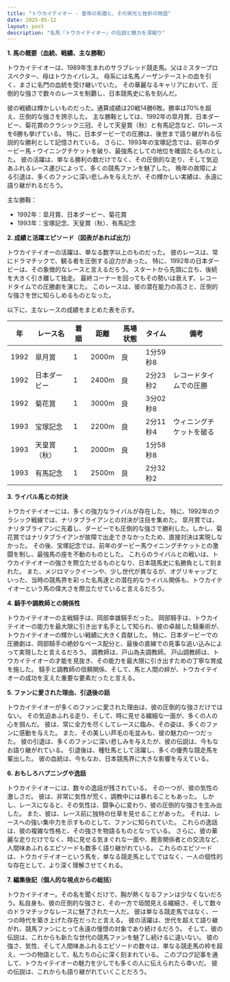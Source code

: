 ```yaml
---
title: "トウカイテイオー - 皇帝の系譜と、その栄光と挫折の物語"
date: 2025-05-12
layout: post
description: "名馬『トウカイテイオー』の伝説と魅力を深堀り"
---
```


**1. 馬の概要（血統、戦績、主な勝鞍）**

トウカイテイオーは、1989年生まれのサラブレッド競走馬。父はミスタープロスペクター、母はトウカイパレス。  母系には名馬ノーザンテーストの血を引く、まさに名門の血統を受け継いでいた。  その華麗なるキャリアにおいて、圧倒的な強さで数々のレースを制覇し、日本競馬史に名を刻んだ。

彼の戦績は輝かしいものだった。通算成績は20戦14勝6敗。勝率は70%を超え、圧倒的な強さを誇示した。  主な勝鞍としては、1992年の皐月賞、日本ダービー、菊花賞のクラシック三冠、そして天皇賞（秋）と有馬記念など、G1レースを6勝も挙げている。  特に、日本ダービーでの圧勝は、後世まで語り継がれる伝説的な勝利として記憶されている。  さらに、1993年の宝塚記念では、前年のダービー馬・ウイニングチケットを破り、最強馬としての地位を確固たるものとした。  彼の活躍は、単なる勝利の数だけでなく、その圧倒的な走り、そして気迫あふれるレース運びによって、多くの競馬ファンを魅了した。  晩年の故障による引退は、多くのファンに深い悲しみを与えたが、その輝かしい実績は、永遠に語り継がれるだろう。

主な勝鞍：

* 1992年：皐月賞、日本ダービー、菊花賞
* 1993年：宝塚記念、天皇賞（秋）、有馬記念


**2. 成績と活躍エピソード（図表があれば出力）**

トウカイテイオーの活躍は、単なる数字以上のものだった。  彼のレースは、常にドラマチックで、観る者を圧倒する迫力があった。  特に、1992年の日本ダービーは、その象徴的なレースと言えるだろう。  スタートから先頭に立ち、後続を大きく引き離して独走。  最終コーナーを回ってもその勢いは衰えず、レコードタイムでの圧勝劇を演じた。  このレースは、彼の潜在能力の高さと、圧倒的な強さを世に知らしめるものとなった。

以下に、主なレースの成績をまとめた表を示す。

| 年 | レース名          | 着順 | 距離 | 馬場状態 | タイム           | 備考                               |
|---|-----------------|-----|------|---------|-----------------|------------------------------------|
| 1992 | 皐月賞            | 1   | 2000m| 良       | 1分59秒8         |  |
| 1992 | 日本ダービー        | 1   | 2400m| 良       | 2分23秒2         | レコードタイムでの圧勝             |
| 1992 | 菊花賞            | 1   | 3000m| 良       | 3分02秒8         |  |
| 1993 | 宝塚記念          | 1   | 2200m| 良       | 2分11秒4         | ウィニングチケットを破る          |
| 1993 | 天皇賞（秋）      | 1   | 2000m| 良       | 1分58秒8         |  |
| 1993 | 有馬記念          | 1   | 2500m| 良       | 2分32秒2         |  |


**3. ライバル馬との対決**

トウカイテイオーには、多くの強力なライバルが存在した。  特に、1992年のクラシック戦線では、ナリタブライアンとの対決が注目を集めた。  皐月賞では、ナリタブライアンに先着し、ダービーでも圧倒的な強さで勝利した。しかし、菊花賞ではナリタブライアンが故障で出走できなかったため、直接対決は実現しなかった。  その後、宝塚記念では、前年のダービー馬ウイニングチケットとの激闘を制し、最強馬の座を不動のものとした。  これらのライバルとの戦いは、トウカイテイオーの強さを際立たせるものとなり、日本競馬史に名勝負として刻まれた。  また、メジロマックイーンや、少し世代が異なるが、オグリキャップといった、当時の競馬界を彩った名馬達との潜在的なライバル関係も、トウカイテイオーという馬の偉大さを際立たせていると言えるだろう。


**4. 騎手や調教師との関係性**

トウカイテイオーの主戦騎手は、岡部幸雄騎手だった。  岡部騎手は、トウカイテイオーの能力を最大限に引き出す名手として知られ、彼の卓越した騎乗術が、トウカイテイオーの輝かしい戦績に大きく貢献した。  特に、日本ダービーでの圧勝劇は、岡部騎手の絶妙なペース配分と、最後の直線での見事な追い込みによって実現したと言えるだろう。  調教師は、戸山為夫調教師。  戸山調教師は、トウカイテイオーの才能を見抜き、その能力を最大限に引き出すための丁寧な育成を施した。  騎手と調教師の信頼関係、そして、馬と人間の絆が、トウカイテイオーの成功を支えた重要な要素だったと言える。


**5. ファンに愛された理由、引退後の話**

トウカイテイオーが多くのファンに愛された理由は、彼の圧倒的な強さだけではない。  その気迫あふれる走り、そして、時に見せる繊細な一面が、多くの人の心を掴んだ。  彼は、常に全力を尽くしてレースに臨み、その姿は、多くのファンに感動を与えた。  また、その美しい芦毛の毛並みも、彼の魅力の一つだった。  彼の引退は、多くのファンに深い悲しみを与えたが、彼の伝説は、今もなお語り継がれている。  引退後は、種牡馬として活躍し、多くの優秀な競走馬を輩出した。  彼の血統は、今もなお、日本競馬界に大きな影響を与えている。


**6. おもしろハプニングや逸話**

トウカイテイオーには、数々の逸話が残されている。  その一つが、彼の気性の激しさだ。  彼は、非常に気性が荒く、調教中には暴れることもあった。  しかし、レースになると、その気性は、闘争心に変わり、彼の圧倒的な強さを生み出した。  また、彼は、レース前に独特の仕草を見せることがあった。  それは、レースへの強い集中力を示すものとして、ファンに知られていた。  これらの逸話は、彼の複雑な性格と、その強さを物語るものとなっている。  さらに、彼の華麗な走りだけでなく、時に見せる気まぐれな一面や、厩舎関係者との交流など、人間味あふれるエピソードも数多く語り継がれている。  これらのエピソードは、トウカイテイオーという馬を、単なる競走馬としてではなく、一人の個性的な存在として、より深く理解させてくれる。


**7. 編集後記（個人的な視点からの総括）**

トウカイテイオー。その名を聞くだけで、胸が熱くなるファンは少なくないだろう。私自身も、彼の圧倒的な強さと、その一方で垣間見える繊細さ、そして数々のドラマチックなレースに魅了された一人だ。  彼は単なる競走馬ではなく、一つの時代を築き上げた存在だったと言える。  彼の活躍は、世代を超えて語り継がれ、競馬ファンにとって永遠の憧憬の対象であり続けるだろう。  そして、彼の伝説は、これからも新たな世代の競馬ファンを魅了し続けるに違いない。  彼の強さ、気性、そして人間味あふれるエピソードの数々は、単なる競走馬の枠を超え、一つの物語として、私たちの心に深く刻まれている。  このブログ記事を通して、トウカイテイオーの魅力を少しでも多くの人に伝えられたら幸いだ。  彼の伝説は、これからも語り継がれていくことだろう。
